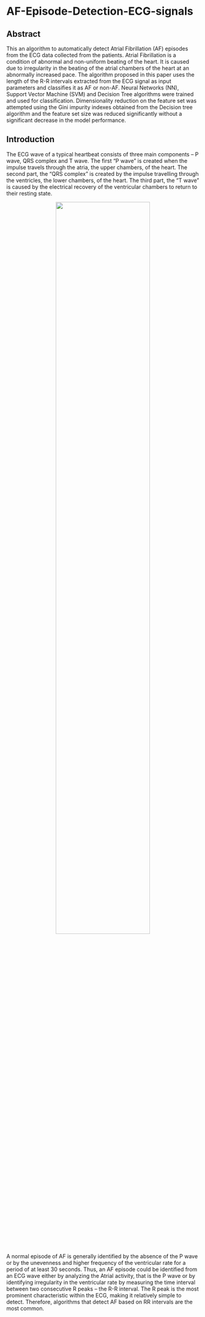# AF-Episode-Detection-ECG-signals

## Abstract 
This an algorithm to automatically detect Atrial Fibrillation (AF) episodes from the ECG data collected from the patients. Atrial Fibrillation is a condition of abnormal and non-uniform beating of the heart. It is caused due to irregularity in the beating of the atrial chambers of the heart at an abnormally increased pace. The algorithm proposed in this paper uses the length of the R-R intervals extracted from the ECG signal as input parameters and classifies it as AF or non-AF. Neural Networks (NN), Support Vector Machine (SVM) and Decision Tree algorithms were trained and used for classification. Dimensionality reduction on the feature set was attempted using the Gini impurity indexes obtained from the Decision tree algorithm and the feature set size was reduced significantly without a significant decrease in the model performance. 

## Introduction

The ECG wave of a typical heartbeat consists of three main components – P wave, QRS complex and T wave. The first “P wave” is created when the impulse travels through the atria, the upper chambers, of the heart. The second part, the “QRS complex” is created by the impulse travelling through the ventricles, the lower chambers, of the heart. The third part, the “T wave” is caused by the electrical recovery of the ventricular chambers to return to their resting state. 

<p align="center">
<img src="https://github.com/aishwaryamuthuvel/Text-Summarization/blob/main/ECG.png" width=70% height=70% />
</p>

A normal episode of AF is generally identified by the absence of the P wave or by the unevenness and higher frequency of the ventricular rate for a period of at least 30 seconds. Thus, an AF episode could be identified from an ECG wave either by analyzing the Atrial activity, that is the P wave or by identifying irregularity in the ventricular rate by measuring the time interval between two consecutive R peaks – the R-R interval. The R peak is the most prominent characteristic within the ECG, making it relatively simple to detect. Therefore, algorithms that detect AF based on RR intervals are the most common.

